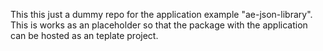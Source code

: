 This this just a dummy repo for the application example "ae-json-library". This is works as an placeholder so that the package with the application can be hosted as an teplate project.